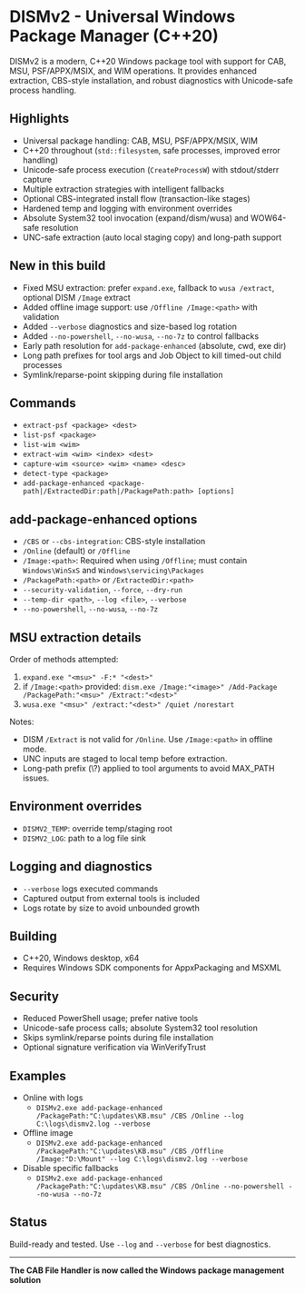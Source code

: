 # DISMv2 - Universal Windows Package Manager (C++20)

DISMv2 is a modern, C++20 Windows package tool with support for CAB, MSU, PSF/APPX/MSIX, and WIM operations. It provides enhanced extraction, CBS-style installation, and robust diagnostics with Unicode-safe process handling.

## Highlights
- Universal package handling: CAB, MSU, PSF/APPX/MSIX, WIM
- C++20 throughout (`std::filesystem`, safe processes, improved error handling)
- Unicode-safe process execution (`CreateProcessW`) with stdout/stderr capture
- Multiple extraction strategies with intelligent fallbacks
- Optional CBS-integrated install flow (transaction-like stages)
- Hardened temp and logging with environment overrides
- Absolute System32 tool invocation (expand/dism/wusa) and WOW64-safe resolution
- UNC-safe extraction (auto local staging copy) and long-path support

## New in this build
- Fixed MSU extraction: prefer `expand.exe`, fallback to `wusa /extract`, optional DISM `/Image` extract
- Added offline image support: use `/Offline /Image:<path>` with validation
- Added `--verbose` diagnostics and size-based log rotation
- Added `--no-powershell`, `--no-wusa`, `--no-7z` to control fallbacks
- Early path resolution for `add-package-enhanced` (absolute, cwd, exe dir)
- Long path prefixes for tool args and Job Object to kill timed-out child processes
- Symlink/reparse-point skipping during file installation

## Commands
- `extract-psf <package> <dest>`
- `list-psf <package>`
- `list-wim <wim>`
- `extract-wim <wim> <index> <dest>`
- `capture-wim <source> <wim> <name> <desc>`
- `detect-type <package>`
- `add-package-enhanced <package-path|/ExtractedDir:path|/PackagePath:path> [options]`

## add-package-enhanced options
- `/CBS` or `--cbs-integration`: CBS-style installation
- `/Online` (default) or `/Offline`
- `/Image:<path>`: Required when using `/Offline`; must contain `Windows\WinSxS` and `Windows\servicing\Packages`
- `/PackagePath:<path>` or `/ExtractedDir:<path>`
- `--security-validation`, `--force`, `--dry-run`
- `--temp-dir <path>`, `--log <file>`, `--verbose`
- `--no-powershell`, `--no-wusa`, `--no-7z`

## MSU extraction details
Order of methods attempted:
1. `expand.exe "<msu>" -F:* "<dest>"`
2. if `/Image:<path>` provided: `dism.exe /Image:"<image>" /Add-Package /PackagePath:"<msu>" /Extract:"<dest>"`
3. `wusa.exe "<msu>" /extract:"<dest>" /quiet /norestart`

Notes:
- DISM `/Extract` is not valid for `/Online`. Use `/Image:<path>` in offline mode.
- UNC inputs are staged to local temp before extraction.
- Long-path prefix (\\?\) applied to tool arguments to avoid MAX_PATH issues.

## Environment overrides
- `DISMV2_TEMP`: override temp/staging root
- `DISMV2_LOG`: path to a log file sink

## Logging and diagnostics
- `--verbose` logs executed commands
- Captured output from external tools is included
- Logs rotate by size to avoid unbounded growth

## Building
- C++20, Windows desktop, x64
- Requires Windows SDK components for AppxPackaging and MSXML

## Security
- Reduced PowerShell usage; prefer native tools
- Unicode-safe process calls; absolute System32 tool resolution
- Skips symlink/reparse points during file installation
- Optional signature verification via WinVerifyTrust

## Examples
- Online with logs
  - `DISMv2.exe add-package-enhanced /PackagePath:"C:\updates\KB.msu" /CBS /Online --log C:\logs\dismv2.log --verbose`
- Offline image
  - `DISMv2.exe add-package-enhanced /PackagePath:"C:\updates\KB.msu" /CBS /Offline /Image:"D:\Mount" --log C:\logs\dismv2.log --verbose`
- Disable specific fallbacks
  - `DISMv2.exe add-package-enhanced /PackagePath:"C:\updates\KB.msu" /CBS /Online --no-powershell --no-wusa --no-7z`

## Status
Build-ready and tested. Use `--log` and `--verbose` for best diagnostics.

---

**The CAB File Handler is now called the Windows package management solution**